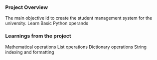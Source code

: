 ### Project Overview

 The main objective id to create the student management system for the university. Learn Basic Python operands


### Learnings from the project

 Mathematical operations
List operations
Dictionary operations
String indexing and formatting


